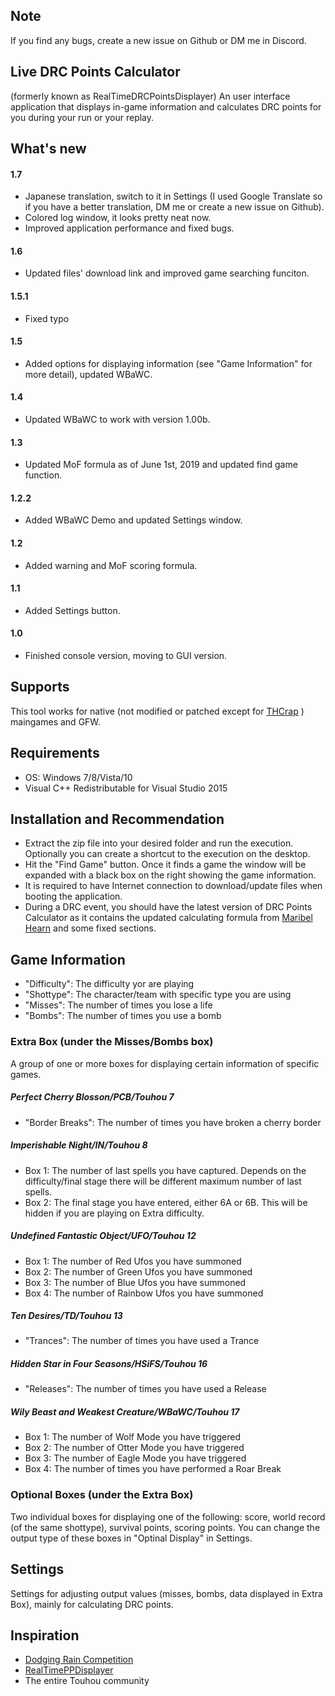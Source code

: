 ## Note
If you find any bugs, create a new issue on Github or DM me in Discord.

## Live DRC Points Calculator
(formerly known as RealTimeDRCPointsDisplayer)
An user interface application that displays in-game information and calculates DRC points for you during your run or your replay.

## What's new

#### 1.7
- Japanese translation, switch to it in Settings (I used Google Translate so if you have a better translation, DM me or create a new issue on Github).
- Colored log window, it looks pretty neat now.
- Improved application performance and fixed bugs.

#### 1.6
- Updated files' download link and improved game searching funciton.

#### 1.5.1
- Fixed typo

#### 1.5
- Added options for displaying information (see "Game Information" for more detail), updated WBaWC.

#### 1.4
- Updated WBaWC to work with version 1.00b.

#### 1.3
- Updated MoF formula as of June 1st, 2019 and updated find game function.

#### 1.2.2
- Added WBaWC Demo and updated Settings window.

#### 1.2
- Added warning and MoF scoring formula.

#### 1.1
- Added Settings button.

#### 1.0
- Finished console version, moving to GUI version.

## Supports
This tool works for native (not modified or patched except for [THCrap](https://www.thpatch.net/wiki/Touhou_Patch_Center) ) maingames and GFW.

## Requirements
- OS: Windows 7/8/Vista/10
- Visual C++ Redistributable for Visual Studio 2015

## Installation and Recommendation
- Extract the zip file into your desired folder and run the execution. Optionally you can create a shortcut to the execution on the desktop.
- Hit the "Find Game" button. Once it finds a game the window will be expanded with a black box on the right showing the game information.
- It is required to have Internet connection to download/update files when booting the application.
- During a DRC event, you should have the latest version of DRC Points Calculator as it contains the updated calculating formula from [Maribel Hearn](https://github.com/MaribelHearn/) and some fixed sections.

## Game Information
- "Difficulty": The difficulty yor are playing
- "Shottype": The character/team with specific type you are using
- "Misses": The number of times you lose a life
- "Bombs": The number of times you use a bomb

### Extra Box (under the Misses/Bombs box)
A group of one or more boxes for displaying certain information of specific games.

##### Perfect Cherry Blosson/PCB/Touhou 7
- "Border Breaks": The number of times you have broken a cherry border

##### Imperishable Night/IN/Touhou 8
- Box 1: The number of last spells you have captured. Depends on the difficulty/final stage there will be different maximum number of last spells.
- Box 2: The final stage you have entered, either 6A or 6B. This will be hidden if you are playing on Extra difficulty.

##### Undefined Fantastic Object/UFO/Touhou 12
- Box 1: The number of Red Ufos you have summoned
- Box 2: The number of Green Ufos you have summoned
- Box 3: The number of Blue Ufos you have summoned
- Box 4: The number of Rainbow Ufos you have summoned

##### Ten Desires/TD/Touhou 13
- "Trances": The number of times you have used a Trance

##### Hidden Star in Four Seasons/HSiFS/Touhou 16
- "Releases": The number of times you have used a Release

##### Wily Beast and Weakest Creature/WBaWC/Touhou 17
- Box 1: The number of Wolf Mode you have triggered
- Box 2: The number of Otter Mode you have triggered
- Box 3: The number of Eagle Mode you have triggered
- Box 4: The number of times you have performed a Roar Break

### Optional Boxes (under the Extra Box)
Two individual boxes for displaying one of the following: score, world record (of the same shottype), survival points, scoring points. You can change the output type of these boxes in "Optinal Display" in Settings.

## Settings
Settings for adjusting output values (misses, bombs, data displayed in Extra Box), mainly for calculating DRC points.

## Inspiration
- [Dodging Rain Competition](https://maribelhearn.com/drc)
- [RealTimePPDisplayer](https://github.com/OsuSync/RealTimePPDisplayer)
- The entire Touhou community
